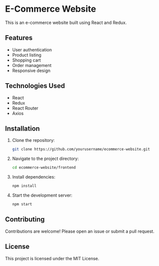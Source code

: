 # E-Commerce Website

This is an e-commerce website built using React and Redux.

## Features

- User authentication
- Product listing
- Shopping cart
- Order management
- Responsive design

## Technologies Used

- React
- Redux
- React Router
- Axios

## Installation

1. Clone the repository:
    ```bash
    git clone https://github.com/yourusername/ecommerce-website.git
    ```
2. Navigate to the project directory:
    ```bash
    cd ecommerce-website/frontend
    ```
3. Install dependencies:
    ```bash
    npm install
    ```
4. Start the development server:
    ```bash
    npm start
    ```

## Contributing

Contributions are welcome! Please open an issue or submit a pull request.

## License

This project is licensed under the MIT License.